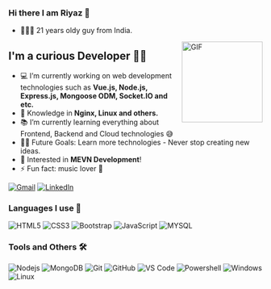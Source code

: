 ### Hi there I am Riyaz 👋
- 🙋🏻‍♂️ 21 years oldy guy from India.

<img align="right" alt="GIF" height="160px" src="https://media.giphy.com/media/du3J3cXyzhj75IOgvA/giphy.gif" />

## I'm a curious Developer 👨‍💻
- 💻 I’m currently working on web development technologies such as **Vue.js, Node.js, Express.js, Mongoose ODM, Socket.IO and etc.**
- :test_tube: Knowledge in **Nginx, Linux and others.**
- 📚 I’m currently learning everything about Frontend, Backend and Cloud technologies 😅
- 💪🏼 Future Goals: Learn more technologies - Never stop creating new ideas.
- :speech_balloon: Interested in **MEVN Development**!
- ⚡ Fun fact: music lover 🥰

[![Gmail](https://img.shields.io/badge/-GMAIL-D14836?style=for-the-badge&logo=gmail&logoColor=white)](mailto:riyazu1505@gmail.com)
[![LinkedIn](https://img.shields.io/badge/-LINKEDIN-0077B5?style=for-the-badge&logo=linkedin&logoColor=white)](https://www.linkedin.com/in/riyazbasha-m/)

### Languages I use 📑

![HTML5](https://img.shields.io/badge/-HTML5-%23E44D27?style=flat-square&logo=html5&logoColor=ffffff)
![CSS3](https://img.shields.io/badge/-CSS3-%231572B6?style=flat-square&logo=css3)
![Bootstrap](https://img.shields.io/badge/-Bootstrap-563D7C?style=flat-square&logo=Bootstrap)
![JavaScript](https://img.shields.io/badge/-JavaScript-%23F7DF1C?style=flat-square&logo=javascript&logoColor=000000&labelColor=%23F7DF1C&color=%23FFCE5A)
![MYSQL](https://img.shields.io/badge/-MYSQL-grey?style=flat-square&logo=mysql)


### Tools and Others 🛠 

<!-- ![Amazon](https://img.shields.io/badge/-AWS-black?style=flat-square&logo=amazon) -->
<!-- ![jQuery](https://img.shields.io/badge/-jQuery-222222?style=flat&logo=jQuery&logoColor=0769AD) -->
![Nodejs](https://img.shields.io/badge/-Nodejs-339933?style=flat-square&logo=Node.js&logoColor=ffffff)
![MongoDB](https://img.shields.io/badge/-MongoDB-brown?style=flat-square&logo=mongodb)
![Git](https://img.shields.io/badge/-Git-%23F05032?style=flat-square&logo=git&logoColor=%23ffffff)
![GitHub](https://img.shields.io/badge/-GitHub-181717?style=flat-square&logo=github)
![VS Code](http://img.shields.io/badge/-VS%20Code-007ACC?style=flat-square&logo=visual-studio-code&logoColor=ffffff)
![Powershell](http://img.shields.io/badge/-Powershell-5391FE?style=flat-square&logo=powershell&logoColor=ffffff)
![Windows](http://img.shields.io/badge/-Windows-0078D6?style=flat-square&logo=windows&logoColor=ffffff)
![Linux](https://img.shields.io/badge/-Linux-222222?style=flat&logo=linux&logoColor=FCC624)
